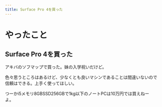 ```yaml
---
title: Surface Pro 4を買った
---
```


# やったこと

## Surface Pro 4を買った

アキバのソフマップで買った。妹の入学祝いだけど。

色々思うところはあるけど、少なくとも良いマシンであることは間違いないので信頼はできる。上手く使ってほしい。

つーかi5メモリ8GBSSD256GBで1kg以下のノートPCは10万円では買えねーよ。
